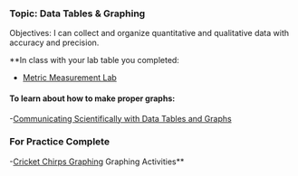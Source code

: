 ### Topic:  Data Tables & Graphing

Objectives:  I can collect and organize quantitative and qualitative data with accuracy and precision.




**In class with your lab table you completed:

-   [Metric Measurement Lab](obsidian://open?vault=HSNotesLiberty&file=Science%2FBiology%20(Cowger)%2FUnit%201%2FPdfs%20and%20stuff%2FMetric%20Measurement%20Lab%20with%20Lab%20Equiptment.pdf)

#### To learn about how to make proper graphs:

-[Communicating Scientifically with Data Tables and Graphs](obsidian://open?vault=HSNotesLiberty&file=Science%2FBiology%20(Cowger)%2FUnit%201%2FPdfs%20and%20stuff%2FData%20tables%20and%20Graphing%20Explanation.pdf)
     
### For Practice Complete
-[Cricket Chirps Graphing](obsidian://open?vault=HSNotesLiberty&file=Science%2FBiology%20(Cowger)%2FUnit%201%2FPdfs%20and%20stuff%2FAdvanced%20Biology-Cricket%20Chirp%20Graphing.pdf)
    Graphing Activities**